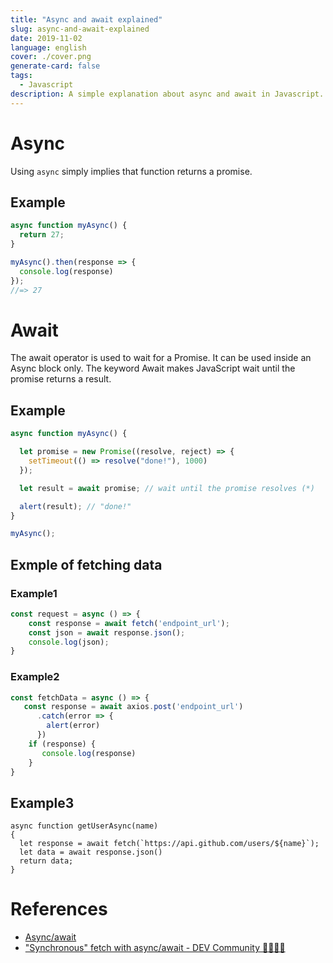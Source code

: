 ```yaml
---
title: "Async and await explained"
slug: async-and-await-explained
date: 2019-11-02
language: english
cover: ./cover.png
generate-card: false
tags: 
  - Javascript
description: A simple explanation about async and await in Javascript.
---
```

# Async 

Using `async` simply implies that function returns a promise.

## Example 

```js
async function myAsync() {
  return 27;
}

myAsync().then(response => {
  console.log(response)
});
//=> 27
```

# Await 
The await operator is used to wait for a Promise. It can be used inside an Async block only. The keyword Await makes JavaScript wait until the promise returns a result.

## Example 

```js
async function myAsync() {

  let promise = new Promise((resolve, reject) => {
    setTimeout(() => resolve("done!"), 1000)
  });

  let result = await promise; // wait until the promise resolves (*)

  alert(result); // "done!"
}

myAsync();
```

## Exmple of fetching data 

### Example1

```js
const request = async () => {
    const response = await fetch('endpoint_url');
    const json = await response.json();
    console.log(json);
}
```

### Example2

```js
const fetchData = async () => {
   const response = await axios.post('endpoint_url')
      .catch(error => {
        alert(error)
      })
    if (response) {
       console.log(response)
    }	    
}
```

## Example3

```
async function getUserAsync(name) 
{
  let response = await fetch(`https://api.github.com/users/${name}`);
  let data = await response.json()
  return data;
}
```

# References 
- [Async/await](https://javascript.info/async-await)
- ["Synchronous" fetch with async/await - DEV Community 👩‍💻👨‍💻](https://dev.to/johnpaulada/synchronous-fetch-with-asyncawait)
